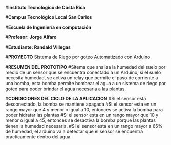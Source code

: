#**Instituto Tecnológico de Costa Rica**

#**Campus Tecnológico Local San Carlos**

#**Escuela de Ingeniería en computación**

#**Profesor: Jorge Alfaro**

#**Estudiante: Randald Villegas**

#**PROYECTO**
Sistema de Riego por goteo Automatizado con Arduino

#**RESUMEN DEL PROTOTIPO**
#Sitema que analiza la humedad del suelo por medio de un sensor que se encuentra conectado a un Arduino, si el suelo necesita humedad, se activa un relay que permite el paso de corriente a una bomba, esta bomba permite bombear el agua a un sistema de riego por goteo para poder brindar el agua necesaria a las plantas.


#**CONDICIONES DEL CICLO DE LA APLICACION**
#Si el sensor esta desconectado, la bomba se mantiene apagada
#Si el sensor esta en un rango mayor que 4 y menor o igual a 10, entonces se activa la bomba para poder hidratar las plantas
#Si el sensor esta en un rango mayor que 10 y menor o igual a 45, entonces se desactiva la bomba porque las plantas tienen la humedad necesaria.
#Si el sensor esta en un rango mayor a 65% de humedad, el arduino va a detectar que el sensor se encuentra practicamente dentro del agua.
